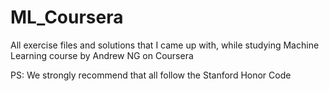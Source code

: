 # ML_Coursera

All exercise files and solutions that I came up with, while studying Machine Learning course by Andrew NG on Coursera


PS: We strongly recommend that all follow the Stanford Honor Code